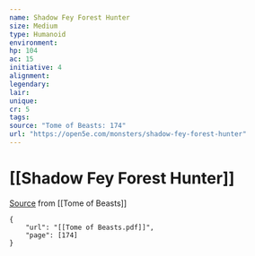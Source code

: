 ```yaml
---
name: Shadow Fey Forest Hunter
size: Medium
type: Humanoid
environment: 
hp: 104
ac: 15
initiative: 4
alignment: 
legendary: 
lair: 
unique: 
cr: 5
tags: 
source: "Tome of Beasts: 174"
url: "https://open5e.com/monsters/shadow-fey-forest-hunter"
---
```

# [[Shadow Fey Forest Hunter]]

[Source](zotero://open-pdf/library/items/ULEQWHJM?page=174) from [[Tome of Beasts]]

```pdf
{
	"url": "[[Tome of Beasts.pdf]]",
	"page": [174]
}
```

